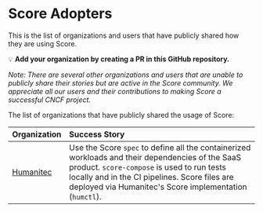 # Score Adopters

This is the list of organizations and users that have publicly shared how they are using Score.

💡 **Add your organization by creating a PR in this GitHub repository.**

_Note: There are several other organizations and users that are unable to publicly share their stories but are active in the Score community. We appreciate all our users and their contributions to making Score a successful CNCF project._

The list of organizations that have publicly shared the usage of Score:

| Organization                                                                                                  | Success Story                                                                                                                                                                                                                                              |
|:--------------------------------------------------------------------------------------------------------------|:-----------------------------------------------------------------------------------------------------------------------------------------------------------------------------------------------------------------------------------------------------------|
| [Humanitec](https://humanitec.com)                                                                            | Use the Score `spec` to define all the containerized workloads and their dependencies of the SaaS product. `score-compose` is used to run tests locally and in the CI pipelines. Score files are deployed via Humanitec's Score implementation (`humctl`). |                                                                                                                                                                                              |
<!-- append the line below to the table
| [name](URL) | brief description of how you are using Score | 
-->
